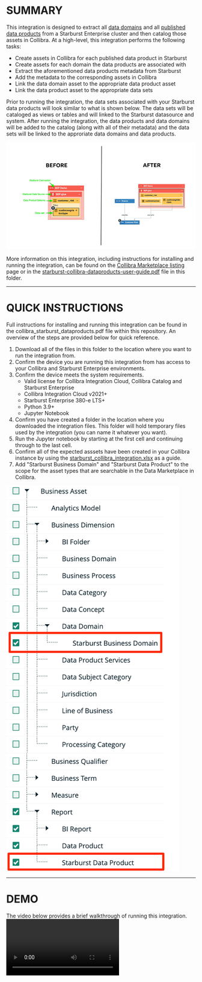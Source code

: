 # SUMMARY
This integration is designed to extract all [data domains](https://docs.starburst.io/latest/data-products/domain-management.html#create-a-domain) and all [published data products](https://docs.starburst.io/latest/data-products/index.html) from a Starburst Enterprise cluster and then catalog those assets in Collibra.  At a high-level, this integration performs the following tasks:
 * Create assets in Collibra for each published data product in Starburst
 * Create assets for each domain the data products are associated with
 * Extract the aforementioned data products metadata from Starburst
 * Add the metadata to the corresponding assets in Collibra
 * Link the data domain asset to the appropriate data product asset
 * Link the data product asset to the appropriate data sets

Prior to running the integration, the data sets associated with your Starburst data products will look similar to what is shown below.  The data sets will be cataloged as views or tables and will linked to the Starburst datasource and system.  After running the integration, the data products and data domains will be added to the catalog (along with all of their metadata) and the data sets will be linked to the approriate data domains and data products.

![integration-overview](https://github.com/starburstdata/starburst-collibra/blob/main/images/integration-before-after.png?raw=true)


More information on this integration, including instructions for installing and running the integration, can be found on the [Collibra Marketplace listing](https://marketplace.collibra.com/listings/starburst-jdbc-driver/) page or in the [starburst-collibra-dataproducts-user-guide.pdf](https://github.com/starburstdata/starburst-collibra/blob/main/data_products/starburst-collibra-dataproducts-user-guide.pdf) file in this folder.

---
# QUICK INSTRUCTIONS
Full instructions for installing and running this integration can be found in the collibra_starburst_dataproducts.pdf file within this repository.  An overview of the steps are provided below for quick reference.
1. Download all of the files in this folder to the location where you want to run the integration from.
2. Confirm the device you are running this integration from has access to your Collibra and Starburst Enterprise environments.
3. Confirm the device meets the system requirements.
    * Valid license for Collibra Integration Cloud, Collibra Catalog and Starburst Enterprise
    * Collibra Integration Cloud v2021+
    * Starburst Enterprise 380-e LTS+
    * Python 3.9+
    * Jupyter Notebook
5. Confirm you have created a folder in the location where you downloaded the integration files.  This folder will hold temporary files used by the integration (you can name it whatever you want).
6. Run the Jupyter notebook by starting at the first cell and continuing through to the last cell.
7. Confirm all of the expected asssets have been created in your Collibra instance by using the [starburst_collibra_integration.xlsx](https://github.com/starburstdata/starburst-collibra/blob/main/data_products/cma/starburst_collibra_integration.xlsx) as a guide.
8. Add "Starburst Business Domain" and "Starburst Data Product" to the scope for the asset types that are searchable in the Data Marketplace in Collibra.


![marketplace_scopes](https://github.com/starburstdata/starburst-collibra/blob/main/images/marketplace_scopes.png?raw=true)

___
# DEMO
The video below provides a brief walkthrough of running this integration.
![integration-video](https://github.com/starburstdata/starburst-collibra/blob/main/data_products/dbt_Lightning_Demo.mp4?raw=true)
